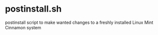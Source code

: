 # postinstall.sh
postinstall script to make wanted changes to a freshly installed Linux Mint Cinnamon system

